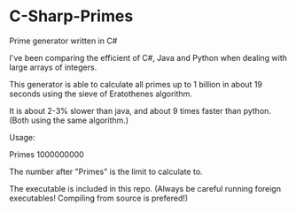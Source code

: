 # C-Sharp-Primes
Prime generator written in C#

I've been comparing the efficient of C#, Java and Python when dealing with large arrays of integers.

This generator is able to calculate all primes up to 1 billion in about 19 seconds using the sieve of Eratothenes algorithm.

It is about 2-3% slower than java, and about 9 times faster than python.  (Both using the same algorithm.)

Usage:

  Primes 1000000000



The number after "Primes" is the limit to calculate to.

The executable is included in this repo.  (Always be careful running foreign executables!  Compiling from source is prefered!)
